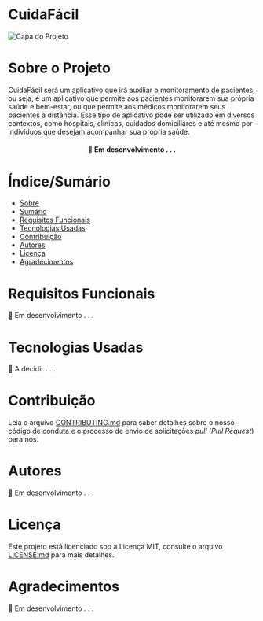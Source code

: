 # CuidaFácil


![Capa do Projeto](./assets/prev-image.png")

# Sobre o Projeto
  CuidaFácil será um aplicativo que irá auxiliar o monitoramento de pacientes, ou seja, 
  é um aplicativo que permite aos pacientes monitorarem sua própria saúde e bem-estar, 
  ou que permite aos médicos monitorarem seus pacientes à distância. Esse tipo de aplicativo 
  pode ser utilizado em diversos contextos, como hospitais, clínicas, cuidados domiciliares e 
  até mesmo por indivíduos que desejam acompanhar sua própria saúde.

<h4 align="center"> 
	🚧  Em desenvolvimento . . .
</h4>

# Índice/Sumário

* [Sobre](#sobre-o-projeto)
* [Sumário](#índice/sumário)
* [Requisitos Funcionais](#requisitos-funcionais)
* [Tecnologias Usadas](#tecnologias-usadas)
* [Contribuição](#contribuição)
* [Autores](#autores)
* [Licença](#licença)
* [Agradecimentos](#agradecimentos)


# Requisitos Funcionais 

🚧  Em desenvolvimento . . .

# Tecnologias Usadas

🚧  A decidir . . .

# Contribuição

Leia o arquivo [CONTRIBUTING.md](CONTRIBUTING.md) para saber detalhes sobre o nosso código de conduta e o processo de envio de solicitações *pull* (*Pull Request*) para nós.

# Autores

🚧  Em desenvolvimento . . .

# Licença

Este projeto está licenciado sob a Licença MIT,  consulte o arquivo [LICENSE.md](LICENSE.md) para mais detalhes.

# Agradecimentos

🚧  Em desenvolvimento . . .
